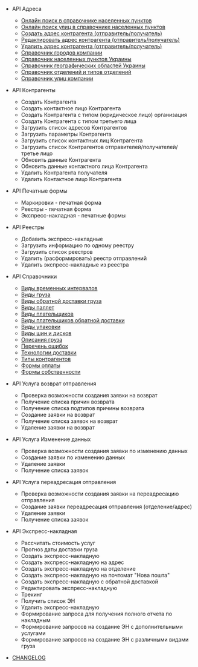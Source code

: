 - API Адреса
    - [Онлайн поиск в справочнике населенных пунктов](/docs/Address.md#searchSettlements)
    - [Онлайн поиск улиц в справочнике населенных пунктов](/docs/Address.md#searchSettlementStreets)
    - [Создать адрес контрагента (отправитель/получатель)](/docs/Address.md#)
    - [Редактировать адрес контрагента (отправитель/получатель)](/docs/Address.md#)
    - [Удалить адрес контрагента (отправитель/получатель)](/docs/Address.md#)
    - [Справочник городов компании](/docs/Address.md#getCities)
    - [Справочник населенных пунктов Украины](/docs/Address.md#)
    - [Справочник географических областей Украины](/docs/Address.md#getAreas)
    - [Справочник отделений и типов отделений](/docs/Address.md#getWarehouses)
    - [Справочник улиц компании](/docs/Address.md#getStreet)

- API Контрагенты
    - Создать Контрагента
    - Создать контактное лицо Контрагента
    - Создать Контрагента с типом (юридическое лицо) организация
    - Создать Контрагента с типом третьего лица
    - Загрузить список адресов Контрагентов
    - Загрузить параметры Контрагента
    - Загрузить список контактных лиц Контрагента
    - Загрузить список Контрагентов отправителей/получателей/третье лицо
    - Обновить данные Контрагента
    - Обновить данные контактного лица Контрагента
    - Удалить Контрагента получателя
    - Удалить Контактное лицо Контрагента


- API Печатные формы
    - Маркировки - печатная форма
    - Реестры - печатная форма
    - Экспресс-накладная - печатные формы


- API Реестры
    - Добавить экспресс-накладные
    - Загрузить информацию по одному реестру
    - Загрузить список реестров
    - Удалить (расформировать) реестр отправлений
    - Удалить экспресс-накладные из реестра


- API Справочники
    - [Виды временных интервалов](/docs/Common.md#getTimeIntervals)
    - [Виды груза](/docs/Common.md#getCargoTypes)
    - [Виды обратной доставки груза](/docs/Common.md#getBackwardDeliveryCargoTypes)
    - [Виды паллет](/docs/Common.md#getPalletsList)
    - [Виды плательщиков](/docs/Common.md#getTypesOfPayers)
    - [Виды плательщиков обратной доставки](/docs/Common.md#getTypesOfPayersForRedelivery)
    - [Виды упаковки](/docs/Common.md#getPackList)
    - [Виды шин и дисков](/docs/Common.md#getTiresWheelsList)
    - [Описания груза](/docs/Common.md#getCargoDescriptionList)
    - [Перечень ошибок](/docs/CommonGeneral.md#getMessageCodeText)
    - [Технологии доставки](/docs/Common.md#getServiceTypes)
    - [Типы контрагентов](/docs/Common.md#getTypesOfCounterparties)
    - [Формы оплаты](/docs/Common.md#getPaymentForms)
    - [Формы собственности](/docs/Common.md#getOwnershipFormsList)


- API Услуга возврат отправления
    - Проверка возможности создания заявки на возврат
    - Получение списка причин возврата
    - Получение списка подтипов причины возврата
    - Создание заявки на возврат
    - Получение списка заявок на возврат
    - Удаление заявки на возврат


- API Услуга Изменение данных
    - Проверка возможности создания заявки по изменению данных
    - Создание заявки по изменению данных
    - Удаление заявки
    - Получение списка заявок


- API Услуга переадресация отправления
    - Проверка возможности создания заявки на переадресацию отправления
    - Создание заявки переадресация отправления (отделение/адрес)
    - Удаление заявки
    - Получение списка заявок


- API Экспресс-накладная
    - Рассчитать стоимость услуг
    - Прогноз даты доставки груза
    - Создать экспресс-накладную
    - Создать экспресс-накладную на адрес
    - Создать экспресс-накладную на отделение
    - Создать экспресс-накладную на почтомат "Нова пошта"
    - Создать экспресс-накладную с обратной доставкой
    - Редактировать экспресс-накладную
    - Трекинг
    - Получить список ЭН
    - Удалить экспресс-накладную
    - Формирование запроса для получения полного отчета по накладным
    - Формирование запросов на создание ЭН с дополнительными услугами
    - Формирование запросов на создание ЭН с различными видами груза

- [CHANGELOG](changelog.md)
